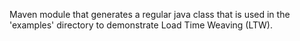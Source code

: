 Maven module that generates a regular java class that is used in the 'examples' directory to demonstrate Load Time Weaving (LTW).
